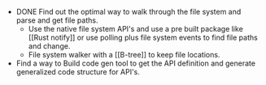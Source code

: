 - DONE Find out the optimal way to walk through the file system and parse and get file paths.
	- Use the native file system API's and use a pre built package like [[Rust notify]] or use polling plus file system events to find file paths and change.
	- File system walker with a [[B-tree]] to keep file locations.
- Find a way to Build code gen tool to get the API definition and generate generalized code structure for API's.